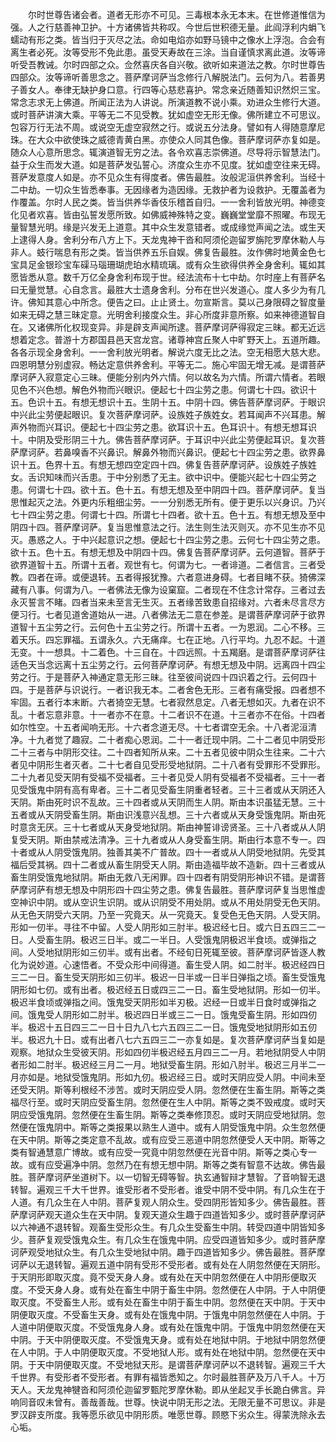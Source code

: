 <!-- { "loadSidebar": true } -->
　　尔时世尊告诸会者。道者无形亦不可见。三毒根本永无本末。在世修道惟信为强。人之行慈善神卫护。十方诸佛皆共称叹。今世后世积德无量。此阎浮利内蜎飞蠕动有形之类。皆当归于灭尽之法。命如电焰亦如野马镜中之像水上浮泡。合会有离生者必死。汝等受形不免此患。虽受天寿故在三涂。当自谨慎求离此道。汝等谛听受吾教诫。尔时四部之众。佥然喜庆各自兴敬。欲听如来道法之教。尔时世尊告四部众。汝等谛听善思念之。菩萨摩诃萨当念修行八解脱法门。云何为八。若善男子善女人。奉律无缺护身口意。行四等心慈悲喜护。常念亲近随善知识然炽三宝。常念志求无上佛道。所闻正法为人讲说。所演道教不说小乘。劝进众生修行大道。或时菩萨讲演大乘。平等无二不见受教。犹如虚空无形无像。佛所建立不可思议。包容万行无法不周。或说空无虚空寂然之行。或说五分法身。譬如有人得随意摩尼珠。在大众中欲使珠之威德青黄白黑。亦使众人同其色像。菩萨摩诃萨亦复如是。随众人心意所思念。辄演道智无穷之法。各令欢喜志崇佛道。尽导将示智慧法门。益于众生而发大道。如是菩萨发弘誓心。济度众生亦不见度。犹如虚空往来无碍。菩萨发意度人如是。亦不见众生有得度者。佛告最胜。汝般泥洹供养舍利。当经十二中劫。一切众生皆悉奉事。无因缘者为造因缘。无救护者为设救护。无覆盖者为作覆盖。尔时人民之类。皆当供养华香伎乐稽首自归。一一舍利皆放光明。神德变化见者欢喜。皆由弘誓发愿所致。如佛威神殊特之变。巍巍堂堂靡不照曜。布现无量智慧光明。缘是兴发无上道意。其中众生发意错者。或成缘觉声闻之法。或生天上逮得人身。舍利分布八方上下。天龙鬼神干沓和阿须伦迦留罗旃陀罗摩休勒人与非人。蚑行喘息有形之类。皆当供养五乐自娱。佛复告最胜。汝作佛时地黄金色七宝具足金银珍宝车磲马瑙珊瑚虎珀水精琉璃。或有众生欲得供养全身舍利。辄如其愿皆悉从意。数千万亿全身舍利布现于世。经法流布十七中劫。尔时座上有菩萨名曰无量觉慧。心自念言。最胜大士遗身舍利。分布在世兴发道心。度人多少为有几许。佛知其意心中所念。便告之曰。止止贤土。勿宣斯言。莫以己身限碍之智度量如来无碍之慧三昧定意。光明舍利接度众生。非心所度非意所察。如来神德道智自在。又诸佛所化权现变异。非是辟支声闻所逮。菩萨摩诃萨得寂定三昧。都无近远想着定念。普游十方郡国县邑天宫龙宫。诸尊神宫丘聚人中旷野天上。五道所趣。各各示现全身舍利。一一舍利放光明者。解说六度无比之法。空无相愿大慈大悲。四恩明慧分别虚寂。畅达定意供养舍利。平等无二。施心牢固无增无减。是谓菩萨摩诃萨入寂意定心三昧。便能分别内外六情。何以故名为六情。所谓六情者。若眼见色不兴色想。解色外物而兴眼识。便起七十四尘劳之患。何谓七十四。欲识十五。色识十五。有想无想识十五。生阴十五。中阴十四。佛告菩萨摩诃萨。于眼识中兴此尘劳便起眼识。复次菩萨摩诃萨。设族姓子族姓女。若耳闻声不兴耳患。解声外物而兴耳识。便起七十四尘劳之患。欲耳识十五。色耳识十。有想无想耳识十。中阴及受形阴三十九。佛告菩萨摩诃萨。于耳识中兴此尘劳便起耳识。复次菩萨摩诃萨。若鼻嗅香不兴鼻识。解鼻外物而兴鼻识。便起七十四尘劳之患。欲界鼻识十五。色界十五。有想无想四空定四十四。佛复告菩萨摩诃萨。设族姓子族姓女。舌识知味而兴舌患。于中分别悉了无主。欲中识中。便能兴起七十四尘劳之患。何谓七十四。欲十五。色十五。有想无想及至中阴四十四。菩萨摩诃萨。复当思惟起灭之法。外更内乐粗细尘劳。一一分别悉无所有。便于更乐以兴身识。乃兴七十四尘劳之患。何谓七十四。所谓七十四者。欲十五。色十五。有想无想及至中阴四十四。菩萨摩诃萨。复当思惟意法之行。法生则生法灭则灭。亦不见生亦不见灭。愚惑之人。于中兴起意识之想。便起七十四尘劳之患。云何七十四尘劳之患。欲十五。色十五。有想无想及中阴四十四。佛复告菩萨摩诃萨。云何道智。菩萨于欲界道智十五。所谓十五者。观世有七。何谓为七。一者诽道。二者信言。三者受教。四者在谛。或便退转。五者得报犹豫。六者意进身碍。七者目睹不获。猗佛深藏有八事。何谓为八。一者佛法无像为设窠窟。二者现在不住念计常存。三者过去永灭誓言不睹。四者当来未至言无生灭。五者缘苦致患自招缘对。六者未尽言尽方便习行。七者见道舍道始从一进。八者佛法无二意在参差。是谓菩萨摩诃萨于欲界道智十五尘劳之行。云何色十五尘劳之行。所谓十五者。一为恩润。二心不移。三着天乐。四忘罪福。五谓永久。六无痛痒。七在正地。八行平均。九忍不起。十道无变。十一想具。十二着色。十三自在。十四远照。十五羯磨。是谓菩萨摩诃萨往适色天当念远离十五尘劳之行。云何菩萨摩诃萨。有想无想及中阴。远离四十四尘劳之行。于是菩萨入神通定意无形三昧。往至彼间说四十四识着之行。云何四十四。于是菩萨与识说行。一者识我无本。二者舍色无形。三者有痛受报。四者想不牢固。五者行本末断。六者猗空无慧。七者寂然息定。八者无想如灭。九者在识不乱。十者忘意非意。十一者亦不在意。十二者识不在道。十三者亦不在俗。十四者如尔性空。十五者闻响无形。十六者念道无尽。十七者谓空无余。十八者泥洹清净。十九者觉了趣寂。二十者痴心恩润。二十一者迁现中阴。二十二者见中阴受形二十三者与中阴形交往。二十四者知所从来。二十五者见彼中阴众生往来。二十六者见中阴形生者灭者。二十七者自见受形受地狱阴。二十八者有受罪形不受罪形。二十九者见受天阴有受福不受福者。三十者见受人阴有受福者不受福者。三十一者见受饿鬼中阴有高有卑者。三十二者见受畜生阴重者轻者。三十三者或从天阴还入天阴。斯由死时识不乱故。三十四者或从天阴而生人阴。斯由本识虽猛无慧。三十五者或从天阴受畜生阴。斯由识浅意兴乱想。三十六者或从天身受饿鬼阴。斯由死时意贪无厌。三十七者或从天身受地狱阴。斯由神誓诽谤贤圣。三十八者或从人阴复受天阴。斯由禁戒法清净。三十九者或从人身受畜生阴。斯由行本意不专一。四十者或从人阴受饿鬼阴。独善其美不广普故。四十一者或从人阴受地狱阴。先受其福后受其祸。四十二者或从畜生阴受天人阴。斯由造福毕故不造新。四十三者或从畜生阴受饿鬼地狱阴。斯由无救八无闲罪。四十四者有阴受阴形神识不错。是谓菩萨摩诃萨有想无想及中阴形四十四尘劳之患。佛复告最胜。菩萨摩诃萨复当思惟虚空神识中阴。或从空识生识阴。或从识阴受不用处阴。或从不用处阴受无色天阴。从无色天阴受六天阴。乃至一究竟天。从一究竟天。复受色无色天阴。人受天阴。形如一仞半。寻往不中留。人受人阴形如三肘半。极迟经七日。或六日五四三二一日。人受畜生阴。极迟三日半。或二一半日。人受饿鬼阴极迟半食顷。或弹指之间。人受地狱阴形如三仞半。或有出者。不经旬日死辄至彼。菩萨摩诃萨皆逐人教化为说妙道。心速悟者。不受众形中间得道。畜生受人阴。如二肘半。极迟经四日三二一日。畜生受天阴形如三仞半。极迟一日半或一日半日弹指之顷。畜生受饿鬼阴形如七仞。或有出者。极迟经五日或四三二一日。畜生受地狱阴。形如一仞半。极迟半食顷或弹指之间。饿鬼受天阴形如半刃极。迟经一日或半日食时或弹指之间。饿鬼受人阴形如二肘半。极迟四日半或三二一日。饿鬼受畜生阴。形如四仞半。极迟十五日四三二一日十日九八七六五四三二一日。饿鬼受地狱阴形如五仞半。极迟九十日。或有出者八七六五四三二一亦复如是。复次菩萨摩诃萨当复如是观察。地狱众生受彼天阴。形如四仞半极迟经五月四三二一月。若地狱阴受人中阴者形如二肘半。极迟经三月二一月。地狱受畜生阴。形如八肘半。极迟三月半二一月亦如是。地狱受饿鬼阴。形如九仞。极迟经三日。或时天阴应受人阴。中间未至还受天阴。斯等利根经不涉苦。或时天阴应受人阴。忽然便在生畜生阴。斯等之类福尽行至。或时天阴应受畜生阴。忽然便在生人中阴。斯等之类不毁戒度。或时天阴应受饿鬼阴。忽然便在生畜生阴。斯等之类奉修顶忍。或时天阴应受地狱阴。忽然便在饿鬼阴中。斯等之类报果以熟生人道中。或有人阴受饿鬼中阴。众生忽然便在天中阴。斯等之类定意不乱故。或有应受三恶道中阴忽然便受人天中阴。斯等之类有智通慧意广博故。或有应受一究竟中阴忽然便在光音中阴。斯等之类心专一故。或有应受遍净中阴。忽然乃在有想无想中阴。斯等之类有智意不达故。佛告最胜。菩萨摩诃萨坐道树下。以一切智无碍等智。执玄通智辩才慧智。了音响智无退转智。遍观三千大千世界。谁受形者不受形者。谁受中阴不受中阴。有几众生在于人道。有几众生在人中阴。菩萨复观人阴众生。受四阴形皆知多少。佛告最胜。菩萨摩诃萨观天道众生在天中阴。复观天道众生趣于四道皆知多少。或时菩萨摩诃萨以六神通不退转智。观畜生受形众生。有几众生受畜生中阴。转受四道中阴皆知多少。菩萨复观受饿鬼众生。有几众生在饿鬼中阴。应受四道皆知多少。或时菩萨摩诃萨观受地狱众生。有几众生受地狱中阴。趣于四道皆知多少。佛告最胜。菩萨摩诃萨以无退转智。遍观五道中阴有受形不受形者。或有处在人阴忽然便在天阴形。于天阴形即取灭度。竟不受天身人身。或有处在天中阴忽然便在人中阴形便取灭度。不受天身人身。或有处在畜生中阴于畜生中阴。忽然便在人中阴。于人中阴便取灭度。不受畜生人形。或有处在畜生中阴于畜生中阴。忽然便在天中阴。于天中阴便取灭度。不受畜生天身。或有处在饿鬼中阴。于饿鬼中阴忽然便在人中阴。于人道中阴便取灭度。不受饿鬼身人身。或有处在饿鬼中阴。于饿鬼中阴忽然便在天中阴。于天中阴便取灭度。不受饿鬼天身。或有处在地狱中阴。于地狱中阴忽然便在人中阴。于人中阴便取灭度。不受地狱人形。或有处在地狱中阴。忽然便在天中阴。于天中阴便取灭度。不受地狱天形。是谓菩萨摩诃萨以不退转智。遍观三千大千世界。有受形者不受形者。有罪有福皆悉知之。尔时最胜菩萨及万八千人。十万天人。天龙鬼神犍沓和阿须伦迦留罗甄陀罗摩休勒。即从坐起叉手长跪白佛言。异响同音叹未曾有。善哉善哉。世尊。快说中阴无形之法。无限无量不可思议。非是罗汉辟支所度。我等愿乐欲见中阴形质。唯愿世尊。顾愍下劣众生。得蒙洗除永去心垢。

